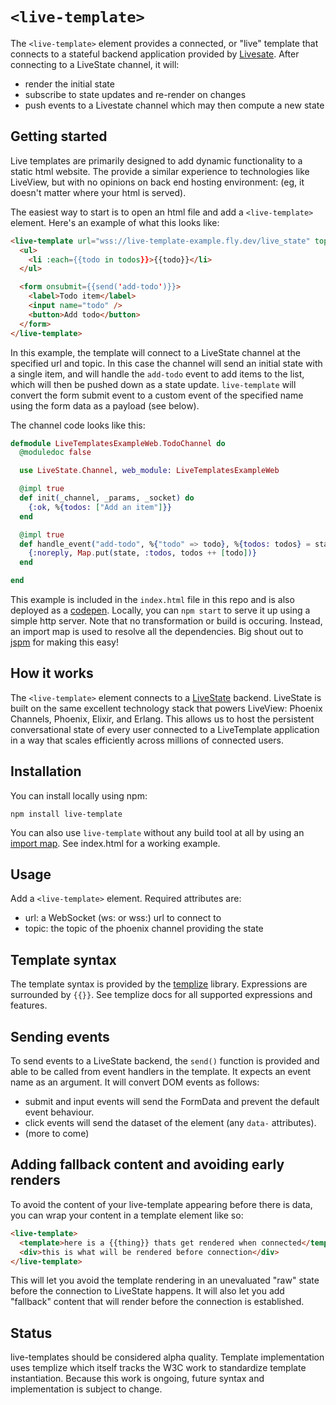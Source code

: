 # `<live-template>`

The `<live-template>` element provides a connected, or "live" template that connects to a stateful backend application provided by [Livesate](https://github.com/launchscout/live_state). After connecting to a LiveState channel, it will:

* render the initial state
* subscribe to state updates and re-render on changes
* push events to a Livestate channel which may then compute a new state

## Getting started

Live templates are primarily designed to add dynamic functionality to a static html website. The provide a similar experience to technologies like LiveView, but with no opinions on back end hosting environment: (eg, it doesn't matter where your html is served). 

The easiest way to start is to open an html file and add a `<live-template>` element. Here's an example of what this looks like:

```html
<live-template url="wss://live-template-example.fly.dev/live_state" topic="todo:all">
  <ul>
    <li :each={{todo in todos}}>{{todo}}</li>
  </ul>

  <form onsubmit={{send('add-todo')}}>
    <label>Todo item</label>
    <input name="todo" />
    <button>Add todo</button>
  </form>
</live-template>
```

In this example, the template will connect to a LiveState channel at the specified url and topic. In this case the channel will send an initial state with a single item, and will handle the `add-todo` event to add items to the list, which will then be pushed down as a state update. `live-template` will convert the form submit event to a custom event of the specified name using the form data as a payload (see below).

The channel code looks like this:

```elixir
defmodule LiveTemplatesExampleWeb.TodoChannel do
  @moduledoc false

  use LiveState.Channel, web_module: LiveTemplatesExampleWeb

  @impl true
  def init(_channel, _params, _socket) do
    {:ok, %{todos: ["Add an item"]}}
  end

  @impl true
  def handle_event("add-todo", %{"todo" => todo}, %{todos: todos} = state) do
    {:noreply, Map.put(state, :todos, todos ++ [todo])}
  end

end
```

This example is included in the `index.html` file in this repo and is also deployed as a [codepen](https://codepen.io/superchris-the-lessful/pen/GRepMGe). Locally, you can `npm start` to serve it up using a simple http server. Note that no transformation or build is occuring. Instead, an import map is used to resolve all the dependencies. Big shout out to [jspm](https://jspm.org) for making this easy!

## How it works

The `<live-template>` element connects to a [LiveState](https://github.com/launchscout/live_state) backend. LiveState is built on the same excellent technology stack that powers LiveView: Phoenix Channels, Phoenix, Elixir, and Erlang. This allows us to host the persistent conversational state of every user connected to a LiveTemplate application in a way that scales efficiently across millions of connected users. 

## Installation

You can install locally using npm:

```
npm install live-template
```

You can also use `live-template` without any build tool at all by using an [import map](https://developer.mozilla.org/en-US/docs/Web/HTML/Element/script/type/importmap). See index.html for a working example.

## Usage

Add a `<live-template>` element. Required attributes are:

* url: a WebSocket (ws: or wss:) url to connect to
* topic: the topic of the phoenix channel providing the state

## Template syntax

The template syntax is provided by the [templize](https://github.com/dy/templize) library. Expressions are surrounded by `{{}}`. See templize docs for all supported expressions and features.

## Sending events

To send events to a LiveState backend, the `send()` function is provided and able to be called from event handlers in the template. It expects an event name as an argument. It will convert DOM events as follows:

* submit and input events will send the FormData and prevent the default event behaviour.
* click events will send the dataset of the element (any `data-` attributes).
* (more to come)

## Adding fallback content and avoiding early renders

To avoid the content of your live-template appearing before there is data, you can wrap your content in a template element like so:

```html
<live-template>
  <template>here is a {{thing}} thats get rendered when connected</template>
  <div>this is what will be rendered before connection</div>
</live-template>
```

This will let you avoid the template rendering in an unevaluated "raw" state before the connection to LiveState happens. It will also let you add "fallback" content that will render before the connection is established.

## Status

live-templates should be considered alpha quality. Template implementation uses templize which itself tracks the W3C work to standardize template instantiation. Because this work is ongoing, future syntax and implementation is subject to change.
